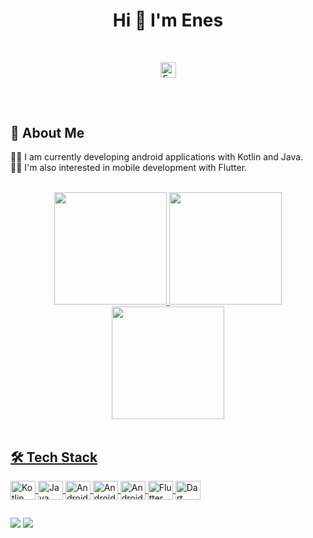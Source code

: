### 


<h1 align="center"> Hi 👋 I'm Enes </h1>
<br/>
<p align="center">
    <img src="https://komarev.com/ghpvc/?username=yildirimenes&label=Profile%20views&text_color=c9cacc&icon_color=4AB197&bg_color=1A2B34&style=flat" alt="EnesYildirim" height="25px" />
</p>
<h2></h2>
<br/>
<h2 align="left">📍 About Me</h2>

👩‍💻 I am currently developing android applications with Kotlin and Java.
<br>
🙌🏻 I'm also interested in mobile development with Flutter.
<br>
<br>


<div align="center">
<a href="https://github.com/yildirimenes">  

<img height="180em" src="https://github-readme-stats.vercel.app/api/top-langs/?username=yildirimenes&layout=compact&langs_count=7&theme=dracula"/>
<img height="180em" src="https://github-readme-stats.vercel.app/api?username=yildirimenes&show_icons=true&theme=dracula&include_all_commits=true&count_private=true"/>  

</div>
  
<div align="center">
<img height="180em" src="https://streak-stats.demolab.com?user=yildirimenes&theme=dracula"/>

</div>
  <br>
  
<h2>🛠  Tech Stack</h2>
<div style="display: inline_block">
<img align="center" alt="Kotlin" height="30" width="40" src="https://cdn.jsdelivr.net/gh/devicons/devicon/icons/kotlin/kotlin-original.svg" />  
<img align="center" alt="Java" height="30" width="40" src="https://cdn.jsdelivr.net/gh/devicons/devicon/icons/java/java-original.svg" />
<img align="center" alt="AndroidStudio" height="30" width="40" src="https://cdn.jsdelivr.net/gh/devicons/devicon/icons/jetpackcompose/jetpackcompose-original.svg"> 
<img align="center" alt="AndroidStudio" height="30" width="40" src="https://cdn.jsdelivr.net/gh/devicons/devicon/icons/androidstudio/androidstudio-original.svg"> 
<img align="center" alt="Android" height="30" width="40" src="https://cdn.jsdelivr.net/gh/devicons/devicon/icons/android/android-original.svg">  
<img align="center" alt="Flutter" height="30" width="40" src="https://cdn.jsdelivr.net/gh/devicons/devicon/icons/flutter/flutter-original.svg" />
<img align="center" alt="Dart" height="30" width="40" src="https://cdn.jsdelivr.net/gh/devicons/devicon/icons/dart/dart-original.svg" /> 




 
</div>

  ##  
<div>   
<a href="https://www.linkedin.com/in/oenes-yildirim/" target="_blank"><img src="https://img.shields.io/badge/-LinkedIn-%230077B5?style=for-the-badge&logo=linkedin&logoColor=white" target="_blank"></a> 
<a href="https://medium.com/@oyildirim.enes"><img src="https://img.shields.io/badge/medium-9146FF.svg?style=for-the-badge&logo=medium&logoColor=white"></a>

</div>    
  
 ##

